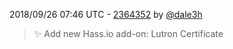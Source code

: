 2018/09/26 07:46 UTC - [2364352](https://github.com/hassio-addons/addon-lutron-cert/commit/2364352ba753e29e24ebbbc206c9bf6408dbc3c2) by [@dale3h](https://github.com/dale3h)
> ✨ Add new Hass.io add-on: Lutron Certificate 

